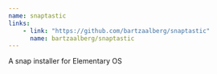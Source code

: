 ```yaml
---
name: snaptastic
links: 
    - link: "https://github.com/bartzaalberg/snaptastic"
      name: bartzaalberg/snaptastic
---
```

<p>A snap installer for Elementary OS</p>